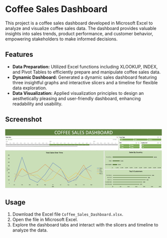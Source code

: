 # Coffee Sales Dashboard

This project is a coffee sales dashboard developed in Microsoft Excel to analyze and visualize coffee sales data. The dashboard provides valuable insights into sales trends, product performance, and customer behavior, empowering stakeholders to make informed decisions.

## Features

- **Data Preparation:** Utilized Excel functions including XLOOKUP, INDEX, and Pivot Tables to efficiently prepare and manipulate coffee sales data.
- **Dynamic Dashboard:** Generated a dynamic sales dashboard featuring three insightful graphs and interactive slicers and a timeline for flexible data exploration.
- **Data Visualization:** Applied visualization principles to design an aesthetically pleasing and user-friendly dashboard, enhancing readability and usability.

## Screenshot

![](Image%20of%20Dashboard.png)

## Usage

1. Download the Excel file `Coffee_Sales_Dashboard.xlsx`.
2. Open the file in Microsoft Excel.
3. Explore the dashboard tabs and interact with the slicers and timeline to analyze the data.

